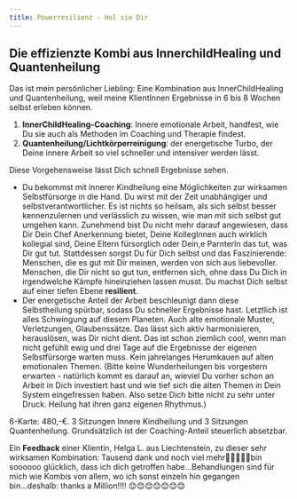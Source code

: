 ```yaml
---
title: Powerresilienz - Hol sie Dir
---
```


## Die effizienzte Kombi aus InnerchildHealing und Quantenheilung


Das ist mein persönlicher Liebling: Eine Kombination aus InnerChildHealing und Quantenheilung, weil meine KlientInnen Ergebnisse in 6 bis 8 Wochen selbst erleben können. 

1. **InnerChildHealing-Coaching**: Innere emotionale Arbeit, handfest, wie Du sie auch als Methoden im Coaching und Therapie findest. 
2. **Quantenheilung/Lichtkörperreinigung**: der energetische Turbo, der Deine innere Arbeit so viel schneller und intensiver werden lässt. 

Diese Vorgehensweise lässt Dich schnell Ergebnisse sehen. 
- Du bekommst mit innerer Kindheilung eine Möglichkeiten zur wirksamen Selbstfürsorge in die Hand. Du wirst mit der Zeit unabhängiger und selbstverantwortlicher. Es ist nichts so heilsam, als sich selbst besser kennenzulernen und verlässlich zu wissen, wie man mit sich selbst gut umgehen kann. Zunehmend bist Du nicht mehr darauf angewiesen, dass Dir Dein Chef Anerkennung bietet, Deine KollegInnen auch wirklich kollegial sind, Deine Eltern fürsorglich oder Dein,e ParnterIn das tut, was Dir gut tut. Stattdessen sorgst Du für Dich selbst und das Faszinierende: Menschen, die es gut mit Dir meinen, werden von sich aus liebevoller. Menschen, die Dir nicht so gut tun, entfernen sich, ohne dass Du Dich in irgendwelche Kämpfe hineinziehen lassen musst. Du machst Dich selbst auf einer tiefen Ebene **resilient**. 
- Der energetische Anteil der Arbeit beschleunigt dann diese Selbstheilung spürbar, sodass Du schneller Ergebnisse hast. Letztlich ist alles Schwingung auf diesem Planeten. Auch alte emotionale Muster, Verletzungen, Glaubenssätze. Das lässt sich aktiv harmonisieren, herauslösen, was Dir nicht dient. Das ist schon ziemlich cool, wenn man nicht gefühlt ewig und drei Tage auf die Ergebnisse der eigenen Selbstfürsorge warten muss. Kein jahrelanges Herumkauen auf alten emotionalen Themen. (Bitte keine Wunderheilungen bis vorgestern erwarten - natürlich kommt es darauf an, wieviel Du vorher schon an Arbeit in Dich investiert hast und wie tief sich die alten Themen in Dein System eingefressen haben. Also setze Dich bitte nicht zu sehr unter Druck. Heilung hat ihren ganz eigenen Rhythmus.) 

6-Karte: 480,-€. 3 Sitzungen Innere Kindheilung und 3 Sitzungen Quantenheilung. 
Grundsätzlich ist der Coaching-Anteil steuerlich absetzbar.

Ein **Feedback** einer Klientin, Helga L. aus Liechtenstein, zu dieser sehr wirksamen Kombination: 
Tausend dank und noch viel mehr🙏🙏🙏🙏🙏bin soooooo glücklich, dass ich dich getroffen habe...Behandlungen sind für mich wie Kombis von allem, wo ich sonst einzeln hin gegangen bin...deshalb: thanks a Million!!!! 😊😊😊😊😊😊😊




